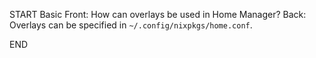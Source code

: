 START
Basic
Front: 
How can overlays be used in Home Manager?
Back: 
Overlays can be specified in `~/.config/nixpkgs/home.conf`.
<!--ID: 1745224913028-->
END

